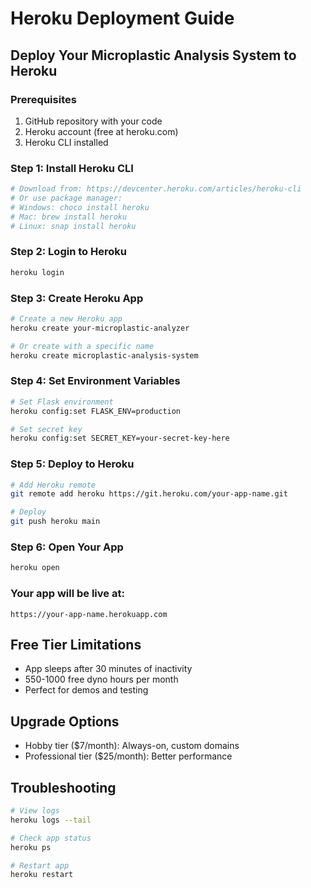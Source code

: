 # Heroku Deployment Guide

## Deploy Your Microplastic Analysis System to Heroku

### Prerequisites
1. GitHub repository with your code
2. Heroku account (free at heroku.com)
3. Heroku CLI installed

### Step 1: Install Heroku CLI
```bash
# Download from: https://devcenter.heroku.com/articles/heroku-cli
# Or use package manager:
# Windows: choco install heroku
# Mac: brew install heroku
# Linux: snap install heroku
```

### Step 2: Login to Heroku
```bash
heroku login
```

### Step 3: Create Heroku App
```bash
# Create a new Heroku app
heroku create your-microplastic-analyzer

# Or create with a specific name
heroku create microplastic-analysis-system
```

### Step 4: Set Environment Variables
```bash
# Set Flask environment
heroku config:set FLASK_ENV=production

# Set secret key
heroku config:set SECRET_KEY=your-secret-key-here
```

### Step 5: Deploy to Heroku
```bash
# Add Heroku remote
git remote add heroku https://git.heroku.com/your-app-name.git

# Deploy
git push heroku main
```

### Step 6: Open Your App
```bash
heroku open
```

### Your app will be live at:
`https://your-app-name.herokuapp.com`

## Free Tier Limitations
- App sleeps after 30 minutes of inactivity
- 550-1000 free dyno hours per month
- Perfect for demos and testing

## Upgrade Options
- Hobby tier ($7/month): Always-on, custom domains
- Professional tier ($25/month): Better performance

## Troubleshooting
```bash
# View logs
heroku logs --tail

# Check app status
heroku ps

# Restart app
heroku restart
```

